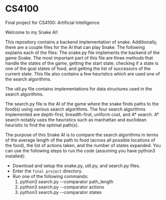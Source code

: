 # CS4100
Final project for CS4100: Artificial Intelligence

Welcome to my Snake AI!

This repository contains a backend implementation of snake. Additionally, there are a couple files for the AI that can play Snake. The following explains each of the files:
  The snake.py file implements the backend of the game Snake. The most important part of this file are three methods that handle the states of the game, getting the start state, checking if a state is one of the goal states of food, and getting the list of successors of the current state. This file also contains a few heuristics which are used one of the search algorithms.

  The util.py file contains implementations for data structures used in the search algorithms.

  The search.py file is the AI of the game where the snake finds paths to the food(s) using various search algorithms. The four search algorithms implemented are depth-first, breadth-first, uniform cost, and A* search. A* search notably uses the heuristics such as manhattan and euclidean heuristic to find the optimal path(s).


The purpose of this Snake AI is to compare the search algorithms in terms of the average length of the path to food (across all possible locations of the food), the list of actions taken, and the number of states expanded. You can use the following steps to run the code (assuming you have python3 installed):
* Download and setup the snake.py, util.py, and search.py files.
* Enter the `final project` directory.
* Run one of the following commands:
  1. python3 search.py --comparator path_length
  2. python3 search.py --comparator actions
  3. python3 search.py --comparator states